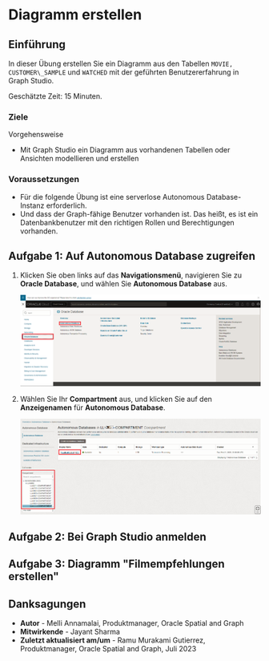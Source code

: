 # Diagramm erstellen

## Einführung

In dieser Übung erstellen Sie ein Diagramm aus den Tabellen `MOVIE, CUSTOMER\_SAMPLE` und `WATCHED` mit der geführten Benutzererfahrung in Graph Studio.

Geschätzte Zeit: 15 Minuten.

### Ziele

Vorgehensweise

*   Mit Graph Studio ein Diagramm aus vorhandenen Tabellen oder Ansichten modellieren und erstellen

### Voraussetzungen

*   Für die folgende Übung ist eine serverlose Autonomous Database-Instanz erforderlich.
*   Und dass der Graph-fähige Benutzer vorhanden ist. Das heißt, es ist ein Datenbankbenutzer mit den richtigen Rollen und Berechtigungen vorhanden.

## Aufgabe 1: Auf Autonomous Database zugreifen

1.  Klicken Sie oben links auf das **Navigationsmenü**, navigieren Sie zu **Oracle Database**, und wählen Sie **Autonomous Database** aus.
    
    ![Zu Autonomous Database navigieren.](images/navigation-menu.png " ")
    
2.  Wählen Sie Ihr **Compartment** aus, und klicken Sie auf den **Anzeigenamen** für **Autonomous Database**.
    
    ![Autonomous Database im Navigationsmenü auswählen](images/select-autonomous-database.png " ")
    

## Aufgabe 2: Bei Graph Studio anmelden

[](include:adb-goto-graph-studio.md)

## Aufgabe 3: Diagramm "Filmempfehlungen erstellen"

[](include:adb-create-graph.md)

## Danksagungen

*   **Autor** - Melli Annamalai, Produktmanager, Oracle Spatial and Graph
*   **Mitwirkende** - Jayant Sharma
*   **Zuletzt aktualisiert am/um** - Ramu Murakami Gutierrez, Produktmanager, Oracle Spatial and Graph, Juli 2023